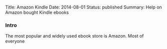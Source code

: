 Title: Amazon Kindle
Date: 2014-08-01
Status: published
Summary: Help on Amazon bought Kindle ebooks


### Intro

The most popular and widely used ebook store is Amazon. Most of everyone 

